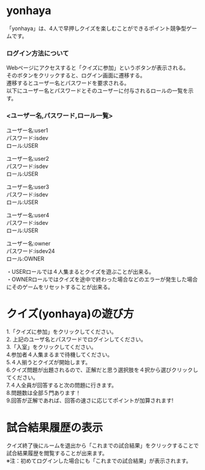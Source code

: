 # yonhaya
「yonhaya」は、4人で早押しクイズを楽しむことができるポイント競争型ゲームです。


### ログイン方法について

Webページにアクセスすると「クイズに参加」というボタンが表示される。  
そのボタンをクリックすると、ログイン画面に遷移する。  
遷移するとユーザー名とパスワードを要求される。  
以下にユーザー名とパスワードとそのユーザーに付与されるロールの一覧を示す。  

### <ユーザー名,パスワード,ロール一覧>

ユーザー名:user1  
パスワード:isdev  
ロール:USER  

ユーザー名:user2  
パスワード:isdev  
ロール:USER  

ユーザー名:user3  
パスワード:isdev  
ロール:USER  

ユーザー名:user4  
パスワード:isdev  
ロール:USER  

ユーザー名:owner  
パスワード:isdev24  
ロール:OWNER  

・USERロールでは４人集まるとクイズを遊ぶことが出来る。  
・OWNERロールではクイズを途中で終わった場合などのエラーが発生した場合にそのゲームをリセットすることが出来る。

# クイズ(yonhaya)の遊び方
1.「クイズに参加」をクリックしてください。  
2. 上記のユーザ名とパスワードでログインしてください。  
3.「入室」をクリックしてください。  
4.参加者４人集まるまで待機してください。  
5.４人揃うとクイズが開始します。  
6.クイズ問題が出題されるので、正解だと思う選択肢を４択から選びクリックしてください。  
7.４人全員が回答すると次の問題に行きます。  
8.問題数は全部５門あります！  
9.回答が正解であれば、回答の速さに応じてポイントが加算されます!  

# 試合結果履歴の表示
クイズ終了後にルームを退出から「これまでの試合結果」をクリックすることで試合結果履歴を閲覧することが出来ます。  
※注：初めてログインした場合にも「これまでの試合結果」が表示されます。
